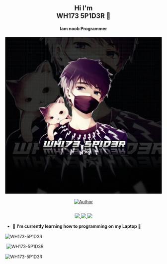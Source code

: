 <h2 align="center">Hi I'm <br>WH173 5P1D3R 🥰</h1>
<h4 align="center">Iam noob Programmer</h3>
<p align="center">
<img src="./image/WH173 5P1D3R.jpg"/>
</p>
<p align="center">
<a href="https://github.com/WH173-5P1D3R"><img title="Author" src="https://img.shields.io/badge/Author-WH173 5P1D3R-red.svg?style=for-the-badge&logo=github"></a>
</p>

##
<p align="center">
  <a href="https://github.com/WH173-5P1D3R">
    <img src="https://komarev.com/ghpvc/?username=WH173-5P1D3R&label=Profile%20views&color=ff69b4&label=Profile+Views&style=plastic">

  </a>
  <a href="https://github.com/phaticusthiccy?tab=stars">
    <img src="https://img.shields.io/github/stars/WH173-5P1D3R?color=ff69b4&label=Stargazers&style=plastic">

  </a>
  <a href="https://github.com/WH173-5P1D3R?tab=followers">
    <img src="https://img.shields.io/github/followers/WH173-5P1D3R?color=ff69b4&label=Followers&style=plastic">

  </a>
</p>


- 💫 **I'm currently learning how to programming on my Laptop  🌆**


<p><img align="center" src="https://github-readme-stats.vercel.app/api/top-langs?username=WH173-5P1D3R&show_icons=true&layout=compact&theme=nightowl" alt="WH173-5P1D3R" /></p>

<p>&nbsp;<img align="center" src="https://github-readme-stats.vercel.app/api?username=WH173-5P1D3R&show_icons=true&theme=nightowl" alt="WH173-5P1D3R" /></p>

<p><img align="center" src="https://github-readme-streak-stats.herokuapp.com/?user=WH173-5P1D3R&theme=nightowl" alt="WH173-5P1D3R" /></p>
</details>
